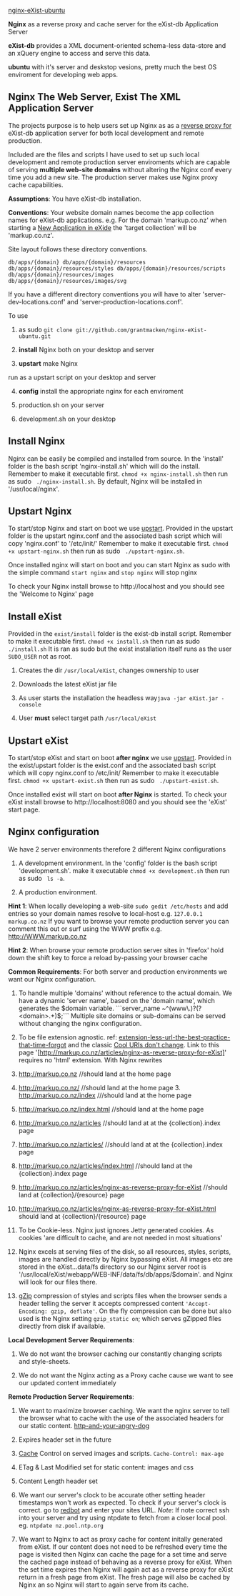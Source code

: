 [nginx-eXist-ubuntu](https://github.com/grantmacken/nginx-eXist-ubuntu)




**Nginx** as a reverse proxy and cache server for the eXist-db Application
Server

**eXist-db** provides a XML document-oriented schema-less data-store and an
xQuery engine to access and serve this data.

**ubuntu** with it's server and deskstop vesions, pretty much the best OS
enviroment for developing web apps.


Nginx The Web Server, Exist The XML Application Server
------------------------------------------------------

The projects purpose is to help users set up Nginx as as a [reverse proxy
for](http://exist-db.org/exist/apps/doc/production_web_proxying.xml) eXist-db
application server for both local development and remote production.

Included are the files and scripts I have used to set up such local development
and remote production server enviroments which are capable of serving **multiple
web-site domains** without altering the Nginx conf every time you add a new
site. The production server makes use Nginx proxy cache capabilities.

**Assumptions**:
 You have eXist-db installation.

**Conventions**:
 Your website domain names become the app collection names for eXist-db
 applications. e.g. For the domain 'markup.co.nz' when starting a [New
 Application in
 eXide](http://exist-db.org/exist/apps/doc/development-starter.xml) the 'target
 collection' will be 'markup.co.nz'.


Site layout follows these directory conventions.

    db/apps/{domain} db/apps/{domain}/resources
    db/apps/{domain}/resources/styles db/apps/{domain}/resources/scripts
    db/apps/{domain}/resources/images db/apps/{domain}/resources/images/svg

If you have a different directory conventions you will have to alter
'server-dev-locations.conf' and 'server-production-locations.conf'.

To use

1. as sudo ```git clone git://github.com/grantmacken/nginx-eXist-ubuntu.git```

2. **install** Nginx both on your desktop and server

3. **upstart** make Nginx

run as a upstart script on your desktop and server

4. **config** install the appropriate nginx for each enviroment

  1. production.sh on your server

  2. development.sh on your desktop



Install Nginx
----------------

Nginx can be easily be compiled and installed from source. In the 'install'
folder is the bash script 'nginx-install.sh' which will do the install. Remember
to make it executable first. ```chmod +x nginx-install.sh``` then run as sudo
``` ./nginx-install.sh```. By default, Nginx will be installed in
'/usr/local/nginx'.

Upstart Nginx
-------------

To start/stop Nginx and start on boot we use
[upstart](http://upstart.ubuntu.com/). Provided in the upstart folder is the
upstart nginx.conf and the associated bash script which will copy 'nginx.conf'
to '/etc/init/' Remember to make it executable first. ```chmod +x
upstart-nginx.sh``` then run as sudo ``` ./upstart-nginx.sh```.

Once installed nginx will start on boot and you can start Nginx as sudo with the
simple command ```start nginx``` and ```stop nginx``` will stop nginx

To check your Nginx install browse to http://localhost and you should see the
'Welcome to Nginx' page


Install eXist
-------------

Provided in the ```exist/install``` folder is the exist-db install script.
Remember to make it executable first. ```chmod +x install.sh``` then run as sudo
``` ./install.sh``` It is ran as sudo but the exist installation itself runs as
the user ```SUDO_USER``` not as root.

1. Creates the dir ```/usr/local/eXist```, changes ownership to user

2. Downloads the latest eXist jar file

3. As user starts the installation the headless way```java -jar eXist.jar
-console```

4. User **must** select target path ```/usr/local/eXist```


Upstart eXist
-------------

To start/stop eXist and start on boot **after nginx** we use
[upstart](http://upstart.ubuntu.com/). Provided in the exist/upstart folder is
the exist.conf and the associated bash script which will copy nginx.conf to
/etc/init/ Remember to make it executable first. ```chmod +x upstart-exist.sh```
then run as sudo ``` ./upstart-exist.sh```.

Once installed exist will start on boot **after Nginx** is started. To check
your eXist install browse to http://localhost:8080 and you should see the
'eXist' start page.


Nginx configuration
-------------------

We have 2 server environments therefore 2 different Nginx configurations

1. A development environment. In the 'config' folder is the bash script
'development.sh'. make it executable ```chmod +x development.sh``` then run as
sudo ``` ls -a```.

2. A production environment.

 **Hint 1**: When locally developing a web-site ```sudo gedit /etc/hosts``` and
 add entries so your domain names resolve to local-host e.g. ```127.0.0.1
 markup.co.nz``` If you want to browse your remote production server you can
 comment this out or surf using the WWW prefix e.g. http://WWW.markup.co.nz

  **Hint 2**:
When browse your remote production server sites in 'firefox' hold down the shift
key to force a reload by-passing your browser cache


**Common Requirements**:
 For both server and production environments we want our Nginx configuration.

1. To handle multiple 'domains' without reference to the actual domain. We have
a dynamic 'server name', based on the 'domain name', which generates the $domain
variable. ```server_name ~^(www\.)?(?<domain>.+)$;``` Multiple site domains or
sub-domains can be served without changing the nginx configuration.

2. To be file extension agnostic. ref:
[extension-less-url-the-best-practice-that-time-forgot](http://WWW.codingthewheel.com/archives/extension-less-url-the-best-practice-that-time-forgot/)
 and the classic
[Cool URIs don't change](http://WWW.w3.org/Provider/Style/URI). Link to this
page '[http://markup.co.nz/articles/nginx-as-reverse-proxy-for-eXist]' requires
no 'html' extension. With Nginx rewrites

  1. http://markup.co.nz //should land at the home page

  2. http://markup.co.nz/ //should land at the home page 3. http://markup.co.nz/index ///should land at
  the home page

  4. http://markup.co.nz/index.html //should land at the home page

  5. http://markup.co.nz/articles //should land at at the {collection}.index
  page

  6. http://markup.co.nz/articles/ //should land at at the
  {collection}.index page

  7. http://markup.co.nz/articles/index.html //should land at the {collection}.index page

  8. http://markup.co.nz/articles/nginx-as-reverse-proxy-for-eXist //should land at
  {collection}/{resource} page

  9. http://markup.co.nz/articles/nginx-as-reverse-proxy-for-eXist.html should land
  at {collection}/{resource} page

3. To be Cookie-less. Nginx just ignores Jetty generated cookies. As cookies
'are difficult to cache, and are not needed in most situations'

4. Nginx excels at serving files of the disk, so all resources, styles, scripts, images are
handled directly by Nginx bypassing eXist. All images etc are stored in the
eXist...data/fs directory so our Nginx server root is
'/usr/local/eXist/webapp/WEB-INF/data/fs/db/apps/$domain'. and Nginx will look
for our files there.

5. [gZip](https://en.wikipedia.org/wiki/Gzip) compression of styles and scripts files when the browser sends a header telling the server
it accepts compressed content ``'Accept-Encoding: gzip, deflate'``. On the fly
compression can be done but also used is the Nginx setting ``gzip_static on``;
which serves gZipped files directly from disk if available.


**Local Development Server Requirements**:

1. We do not want the browser caching our constantly changing scripts and
style-sheets.

2. We do not want the Nginx acting as a Proxy cache cause we want
to see our updated content immediately

**Remote Production Server Requirements**:

1. We want to maximize browser caching. We want the nginx server to tell the
browser what to cache with the use of the associated headers for our static
content.  [http-and-your-angry-dog]( http://www.slideshare.net/rosstuck/http-and-your-angry-dog )

  1. Expires header set in the future

  2. [Cache]( http://www.mnot.net/cache_docs/ ) Control on served images and scripts.
  ```Cache-Control: max-age```

  3. ETag & Last Modified set for static content: images and css

  4. Content Length header set

  5. We want our server's clock to be accurate other setting header timestamps won't work as expected. To check
  if your server's clock is correct. go to
  [redbot](http://redbot.org/?uri=http%3A%2F%2Fwww.markup.co.nz) and enter your
  sites URL. *Note*: If note correct ssh into your server and try using ntpdate
  to fetch from a closer local pool. eg. ```ntpdate nz.pool.ntp.org```

2. We want to Nginx to act as proxy cache for content initally generated from
eXist. If our content does not need to be refreshed every time the page is
visited then Nginx can cache the page for a set time and serve the cached page
instead of behaving as a reverse proxy for eXist. When the set time expires then
Nginx will again act as a reverse proxy for eXist return in a fresh page from
eXist. The fresh page will also be cached by Nginx an so Nginx will start to
again serve from its cache.
